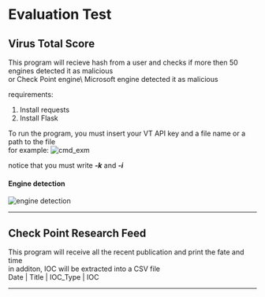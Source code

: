 # Evaluation Test
## Virus Total Score

This program will recieve hash from a user and checks if more then 50 engines detected it as malicious <br/>
or Check Point engine\ Microsoft engine detected it as malicious <br/>

requirements:
1. Install requests
2. Install Flask <br/>

To run the program, you must insert your VT API key and a file name or a path to the file <br/>
for example:
![cmd_exm](https://user-images.githubusercontent.com/58383829/156204152-45e1bdec-ab36-4cce-b52f-0510dcd4fb24.jpg)
<br/>

notice that you must write **_-k_** and **_-i_** <br/>

#### Engine detection
![engine detection](https://user-images.githubusercontent.com/58383829/156322546-1e5070f1-a19d-4132-93c4-32bb9d8f852a.jpg)

_________________
## Check Point Research Feed

This program will receive all the recent publication and print the fate and time <br/>
in additon, IOC will be extracted into a CSV file <br/>
Date | Title | IOC_Type | IOC <br/>

_________________
